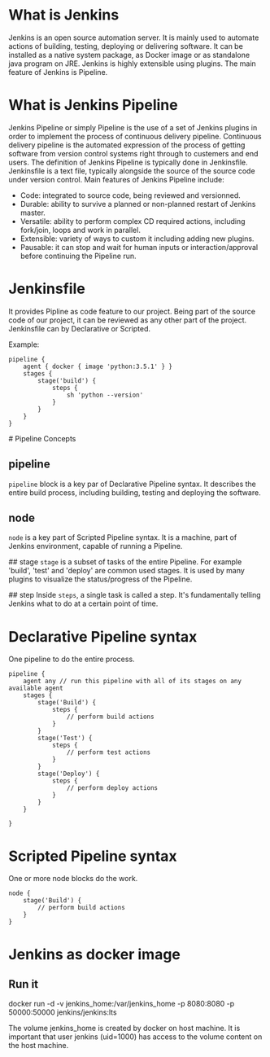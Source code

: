 # What is Jenkins
Jenkins is an open source automation server.
It is mainly used to automate actions of building, testing, deploying or delivering software.
It can be installed as a native system package, as Docker image or as standalone java program on JRE.
Jenkins is highly extensible using plugins.
The main feature of Jenkins is Pipeline.

# What is Jenkins Pipeline
Jenkins Pipeline or simply Pipeline is the use of a set of Jenkins plugins in order to implement the process
of continuous delivery pipeline.
Continuous delivery pipeline is the automated expression of the process of getting software from version control
systems right through to custemers and end users.
The definition of Jenkins Pipeline is typically done in Jenkinsfile.
Jenkinsfile is a text file, typically alongside the source of the source code under version control.
Main features of Jenkins Pipeline include: 
 - Code: integrated to source code, being reviewed and versionned.
 - Durable: ability to survive a planned or non-planned restart of Jenkins master.
 - Versatile: ability to perform complex CD required actions, including fork/join, loops and work in parallel.
 - Extensible: variety of ways to custom it including adding new plugins.
 - Pausable: it can stop and wait for human inputs or interaction/approval before continuing the Pipeline run.

# Jenkinsfile 
It provides Pipline as code feature to our project. Being part of the source code of our project, it can be 
reviewed as any other part of the project.
Jenkinsfile can by Declarative or Scripted.

Example:
```
pipeline {
	agent { docker { image 'python:3.5.1' } }
	stages {
		stage('build') {
			steps {
				sh 'python --version'
			}
		}
	}
}
```

# Pipeline Concepts 

## pipeline
`pipeline` block is a key par of Declarative Pipeline syntax.
It describes the entire build process, including building, testing and deploying the software.
 
## node
`node` is a key part of Scripted Pipeline syntax.
It is a machine, part of Jenkins environment, capable of running a Pipeline.  

## stage
`stage` is a subset of tasks of the entire Pipeline.
For example 'build', 'test' and 'deploy' are common used stages.
It is used by many plugins to visualize the status/progress of the Pipeline.

## step
Inside `steps`, a single task is called a step. It's fundamentally telling Jenkins what to do at a certain point of time.


# Declarative Pipeline syntax

One pipeline to do the entire process.

```
pipeline {
	agent any // run this pipeline with all of its stages on any available agent
	stages {
		stage('Build') {
			steps {
				// perform build actions
			}
		}
		stage('Test') {
			steps {
				// perform test actions
			}
		}
		stage('Deploy') {
			steps {
				// perform deploy actions
			}
		}
	}

}
```

# Scripted Pipeline syntax

One or more node blocks do the work.

```
node {
	stage('Build') {
		// perform build actions
	}
}

```

# Jenkins as docker image


## Run it 

docker run -d -v jenkins_home:/var/jenkins_home -p 8080:8080 -p 50000:50000 jenkins/jenkins:lts

The volume jenkins_home is created by docker on host machine.
It is important that user jenkins (uid=1000) has access to the volume content
on the host machine.




